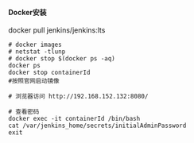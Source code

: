 #### Docker安装
docker pull jenkins/jenkins:lts

```
# docker images
# netstat -tlunp
# docker stop $(docker ps -aq)
docker ps
docker stop containerId
#按照官网启动镜像

# 浏览器访问 http://192.168.152.132:8080/

# 查看密码
docker exec -it containerId /bin/bash
cat /var/jenkins_home/secrets/initialAdminPassword
exit
```